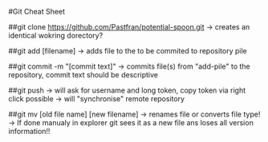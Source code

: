#Git Cheat Sheet

##git clone https://github.com/Pastfran/potential-spoon.git 
-> creates an identical wokring dorectory? 
 
##git add [filename]
-> adds file to the to be commited to repository pile

##git commit -m "[commit text]"
-> commits file(s) from "add-pile" to the repository, commit text should be descriptive

##git push 
-> will ask for username and long token, copy token via right click possible 
-> will "synchronise" remote repository 

##git mv [old file name] [new filename]
-> renames file or converts file type! 
-> If done manualy in explorer git sees it as a new file ans loses all version information!!

